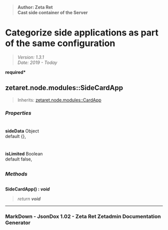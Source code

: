> __Author: Zeta Ret__  
> __Cast side container of the Server__  
# Categorize side applications as part of the same configuration  
> *Version: 1.3.1*  
> *Date: 2019 - Today*  

__required*__

## zetaret.node.modules::SideCardApp  
> Inherits: [zetaret.node.modules::CardApp](CardApp.md)  

### *Properties*  

#  
__sideData__ Object  
default {},   

#  
__isLimited__ Boolean  
default false,   


##  
### *Methods*  

##  
__SideCardApp() : *void*__  
  
> *return __void__*  

---  
### MarkDown - JsonDox 1.02 - Zeta Ret Zetadmin Documentation Generator